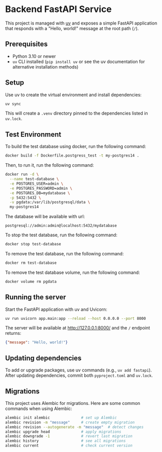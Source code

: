 # Backend FastAPI Service

This project is managed with [uv](https://github.com/astral-sh/uv) and exposes a simple FastAPI application that responds with a "Hello, world!" message at the root path (`/`).

## Prerequisites
- Python 3.10 or newer
- `uv` CLI installed (`pip install uv` or see the uv documentation for alternative installation methods)

## Setup
Use uv to create the virtual environment and install dependencies:

```bash
uv sync
```

This will create a `.venv` directory pinned to the dependencies listed in `uv.lock`.

## Test Environment

To build the test database using docker, run the following command:

```bash
docker build -f Dockerfile.postgress_test -t my-postgres14 .
```

Then, to run it, run the following command:

```bash
docker run -d \
  --name test-database \
  -e POSTGRES_USER=admin \
  -e POSTGRES_PASSWORD=admin \
  -e POSTGRES_DB=mydatabase \
  -p 5432:5432 \
  -v pgdata:/var/lib/postgresql/data \
  my-postgres14
```

The database will be available with url:

```
postgresql://admin:admin@localhost:5432/mydatabase
```

To stop the test database, run the following command:

```bash
docker stop test-database
```

To remove the test database, run the following command:

```bash
docker rm test-database
```

To remove the test database volume, run the following command:

```bash
docker volume rm pgdata
```

## Running the server
Start the FastAPI application with uv and Uvicorn:

```bash
uv run uvicorn app.main:app --reload --host 0.0.0.0 --port 8000
```

The server will be available at http://127.0.0.1:8000/ and the `/` endpoint returns:

```json
{"message": "Hello, world!"}
```

## Updating dependencies
To add or upgrade packages, use uv commands (e.g., `uv add fastapi`). After updating dependencies, commit both `pyproject.toml` and `uv.lock`.

## Migrations
This project uses Alembic for migrations. Here are some common commands when using Alembic:

```bash
alembic init alembic              # set up Alembic
alembic revision -m "message"     # create empty migration
alembic revision --autogenerate -m "message"  # detect changes
alembic upgrade head              # apply migrations
alembic downgrade -1              # revert last migration
alembic history                   # see all migrations
alembic current                   # check current version
```
